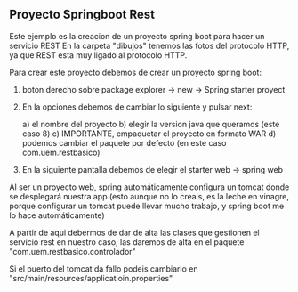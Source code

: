 Proyecto Springboot Rest
-
Este ejemplo es la creacion de un proyecto spring boot para hacer un servicio REST
En la carpeta "dibujos" tenemos las fotos del protocolo HTTP, ya que REST esta 
muy ligado al protocolo HTTP.

Para crear este proyecto debemos de crear un proyecto spring boot:

1) boton derecho sobre package explorer -> new -> Spring starter proyect

2) En la opciones debemos de cambiar lo siguiente y pulsar next:

	a) el nombre del proyecto
	b) elegir la version java que queramos (este caso 8)
	c) IMPORTANTE, empaquetar el proyecto en formato WAR
	d) podemos cambiar el paquete por defecto (en este caso com.uem.restbasico)
	
3) En la siguiente pantalla debemos de elegir el starter web -> spring web

Al ser un proyecto web, spring automáticamente configura un tomcat donde se
desplegará nuestra app (esto aunque no lo creais, es la leche en vinagre, porque
configurar un tomcat puede llevar mucho trabajo, y spring boot me lo hace
automáticamente)

A partir de aqui debermos de dar de alta las clases que gestionen el servicio rest
en nuestro caso, las daremos de alta en el paquete "com.uem.restbasico.controlador"

Si el puerto del tomcat da fallo podeis cambiarlo en 
"src/main/resources/applicatioin.properties"

